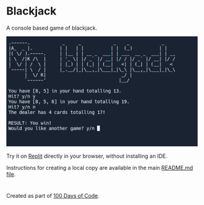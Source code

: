 # Blackjack

A console based game of blackjack.

![Blackjack](https://github.com/ZanClifton/basic-python-projects/blob/main/images/blackjack.png)

Try it on [Replit](https://replit.com/@ZanClifton/blackjack?v=1) directly in your browser, without installing an IDE.

Instructions for creating a local copy are available in the main [README.md file](https://github.com/ZanClifton/basic-python-projects/blob/main/README.md).

#

Created as part of [100 Days of Code](https://github.com/ZanClifton/100-days-of-code/blob/master/log.md).
